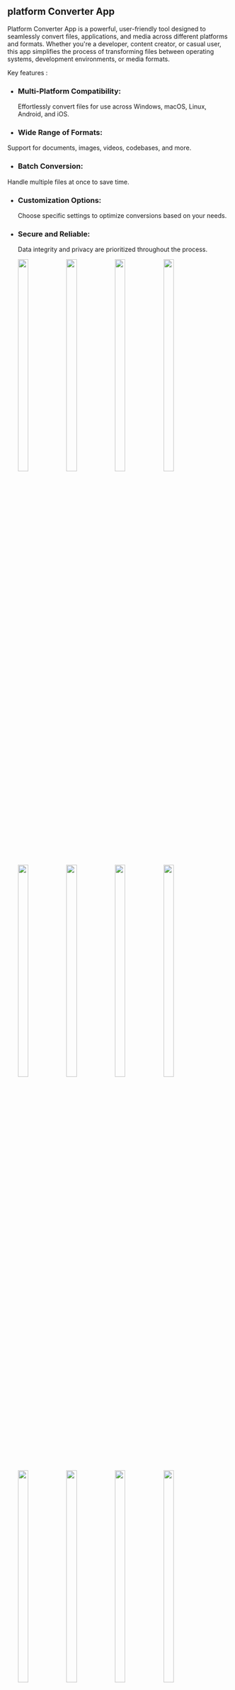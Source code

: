 ## platform Converter App
Platform Converter App is a powerful, user-friendly tool designed to seamlessly convert files, applications, and media across different platforms and formats. Whether you're a developer, content creator, or casual user, this app simplifies the process of transforming files between operating systems, development environments, or media formats.

Key features :

- ### Multi-Platform Compatibility:
  Effortlessly convert files for use across Windows, macOS, Linux, Android, and iOS.
- ### Wide Range of Formats:
 Support for documents, images, videos, codebases, and more.
- ### Batch Conversion:
 Handle multiple files at once to save time.
- ### Customization Options:
  Choose specific settings to optimize conversions based on your needs.
- ### Secure and Reliable:
  Data integrity and privacy are prioritized throughout the process.

  <img src="https://github.com/user-attachments/assets/54b5e6e2-d7c5-4f4f-b5a8-1c124b06147b" height=35% width=22%>
  <img src="https://github.com/user-attachments/assets/cd450bdd-98c7-48f9-ab2a-e24d756e98e6" height=35% width=22%>
  <img src="https://github.com/user-attachments/assets/3e3a66de-ebcb-4835-a04e-677182791893" height=35% width=22%>
  <img src="https://github.com/user-attachments/assets/55956fc5-22da-4a2c-b380-46afd07863ca" height=35% width=22%>
  <img src="https://github.com/user-attachments/assets/0bd6b450-741c-4d4c-ae7a-3ecc5ea49830" height=35% width=22%>
  
  <img src="https://github.com/user-attachments/assets/6346f620-77d2-418e-9964-4da29f3d8b6b" height=35% width=22%>
  <img src="https://github.com/user-attachments/assets/5da9db07-9d6c-4745-a702-68d6bce71a2c" height=35% width=22%>
  
  <img src="https://github.com/user-attachments/assets/71ddb243-036a-45a9-bbc4-98351c8b1c46" height=35% width=22%>
  <img src="https://github.com/user-attachments/assets/152ba0dc-d03a-44f1-b2e4-24706229286b" height=35% width=22%>
  <img src="https://github.com/user-attachments/assets/6ebe551d-9696-4ab8-b081-3f8f0716deb2" height=35% width=22%>
  <img src="https://github.com/user-attachments/assets/3ed3ca93-783a-48db-85ef-fe37a2866ae5" height=35% width=22%>
  <img src="https://github.com/user-attachments/assets/5d8b2d13-3628-4cbc-b303-6e54f218cf86" height=35% width=22%>
  <img src="https://github.com/user-attachments/assets/b7d6fa02-c013-435c-8ee7-9a5691b35d0f" height=35% width=22%>
  


https://github.com/user-attachments/assets/52bd523b-169f-4578-abd5-c203ecba7e44



